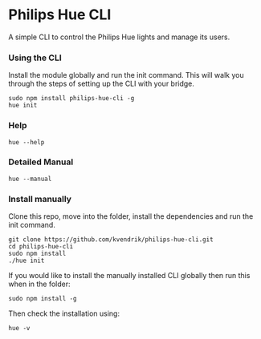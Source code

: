 Philips Hue CLI
===============

A simple CLI to control the Philips Hue lights and manage its users.

### Using the CLI
Install the module globally and run the init command. This will walk you through the steps of setting up the CLI with your bridge.
```
sudo npm install philips-hue-cli -g
hue init
```

### Help
```
hue --help
```

### Detailed Manual
```
hue --manual
```

### Install manually
Clone this repo, move into the folder, install the dependencies and run the init command.
```
git clone https://github.com/kvendrik/philips-hue-cli.git
cd philips-hue-cli
sudo npm install
./hue init
```

If you would like to install the manually installed CLI globally then run this when in the folder:
```
sudo npm install -g
```

Then check the installation using:
```
hue -v
```
